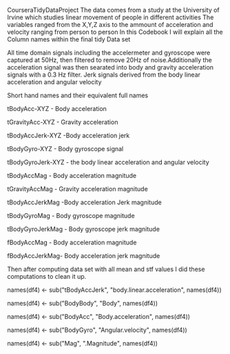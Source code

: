 CourseraTidyDataProject
The data comes from a study at the University of Irvine which studies linear movement of people in different activities
The variables ranged from the X,Y,Z axis to the ammount of acceleration and velocity ranging from person to person
In this Codebook I will explain all the Column names within the final tidy Data set
 
All time domain signals including the accelermeter and gyroscope were captured at 50Hz, then filtered to remove 20Hz of noise.Additionally the acceleration signal was then searated into body and gravity acceleration signals with a 0.3 Hz filter.
Jerk signals derived from the body linear acceleration and angular velocity

Short hand names and their equivalent full names

tBodyAcc-XYZ - Body acceleration

tGravityAcc-XYZ - Gravity acceleration

tBodyAccJerk-XYZ -Body acceleration jerk

tBodyGyro-XYZ - Body gyroscope signal

tBodyGyroJerk-XYZ - the body linear acceleration and angular velocity

tBodyAccMag - Body acceleration magnitude

tGravityAccMag - Gravity acceleration magnitude

tBodyAccJerkMag -Body acceleration Jerk magnitude

tBodyGyroMag - Body gyroscope magnitude

tBodyGyroJerkMag - Body gyroscope jerk magnitude

fBodyAccMag - Body acceleration magnitude

fBodyAccJerkMag- Body acceleration jerk magnitude

Then after computing data set with all mean and stf values I did these computations to clean it up.

names(df4) <- sub("tBodyAccJerk", "body.linear.acceleration", names(df4))

names(df4) <- sub("BodyBody", "Body", names(df4))

names(df4) <- sub("BodyAcc", "Body.acceleration", names(df4))

names(df4) <- sub("BodyGyro", "Angular.velocity", names(df4))

names(df4) <- sub("Mag", ".Magnitude", names(df4))

